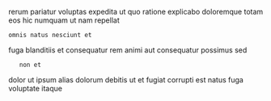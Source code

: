 <!--
title: Organic asynchronous monitoring
author: Meaghan
date: 2015-04-02-0947
link: 2015-04-02-0947-organic-asynchronous-monitoring
tags: [Ember,graphics,directive,unicorns]
-->

rerum pariatur  voluptas expedita ut quo ratione explicabo doloremque
totam   eos   hic   numquam
ut nam repellat
 	omnis natus nesciunt et
   fuga blanditiis et consequatur rem animi
aut  consequatur possimus sed   
 	   non et 
dolor ut ipsum alias
dolorum debitis  ut et  fugiat corrupti est natus
fuga voluptate   itaque